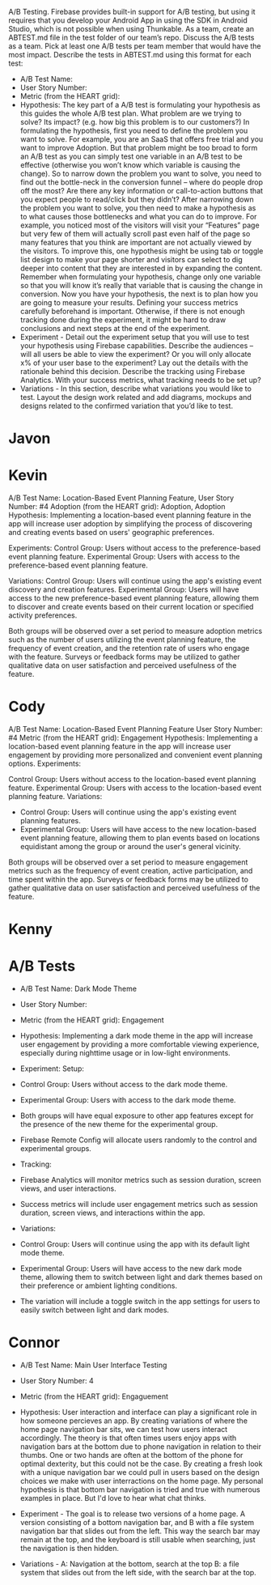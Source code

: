 A/B Testing. Firebase provides built-in support for A/B testing, but using it requires that you develop your Android App in using the SDK in Android Studio, which is not possible when using Thunkable.
As a team, create an ABTEST.md file in the test folder of our team’s repo.  Discuss the A/B tests as a team. Pick at least one A/B tests per team member that would have the most impact. 
Describe the tests in ABTEST.md using this format for each test:

- A/B Test Name:
- User Story Number:
- Metric (from the HEART grid):
- Hypothesis: The key part of a A/B test is formulating your hypothesis as this guides the whole A/B test plan. What problem are we trying to solve? Its impact? (e.g. how big this problem is to our customers?) In formulating the hypothesis, first you need to define the problem you want to solve. For example, you are an SaaS that offers free trial and you want to improve Adoption. But that problem might be too broad to form an A/B test as you can simply test one variable in an A/B test to be effective (otherwise you won’t know which variable is causing the change). So to narrow down the problem you want to solve, you need to find out the bottle-neck in the conversion funnel – where do people drop off the most? Are there any key information or call-to-action buttons that you expect people to read/click but they didn’t? 
After narrowing down the problem you want to solve, you then need to make a hypothesis as to what causes those bottlenecks and what you can do to improve. For example, you noticed most of the visitors will visit your “Features” page but very few of them will actually scroll past even half of the page so many features that you think are important are not actually viewed by the visitors. To improve this, one hypothesis might be using tab or toggle list design to make your page shorter and visitors can select to dig deeper into content that they are interested in by expanding the content. Remember when formulating your hypothesis, change only one variable so that you will know it’s really that variable that is causing the change in conversion.
Now you have your hypothesis, the next is to plan how you are going to measure your results. Defining your success metrics carefully beforehand is important. Otherwise, if there is not enough tracking done during the experiment, it might be hard to draw conclusions and next steps at the end of the experiment.
- Experiment - Detail out the experiment setup that you will use to test your hypothesis using Firebase capabilities. Describe the audiences – will all users be able to view the experiment? Or you will only allocate x% of your user base to the experiment? Lay out the details with the rationale behind this decision. Describe the tracking using Firebase Analytics. With your success metrics, what tracking needs to be set up? 
- Variations - In this section, describe what variations you would like to test. Layout the design work related and add diagrams, mockups and designs related to the confirmed variation that you’d like to test.

# Javon

<!--type here-->

# Kevin

A/B Test Name: Location-Based Event Planning Feature, User Story Number: #4 Adoption (from the HEART grid): Adoption, Adoption Hypothesis: Implementing a location-based event planning feature in the app will increase user adoption by simplifying the process of discovering and creating events based on users' geographic preferences.

Experiments:
Control Group: Users without access to the preference-based event planning feature.
Experimental Group: Users with access to the preference-based event planning feature.

Variations:
Control Group: Users will continue using the app's existing event discovery and creation features.
Experimental Group: Users will have access to the new preference-based event planning feature, allowing them to discover and create events based on their current location or specified activity preferences.

Both groups will be observed over a set period to measure adoption metrics such as the number of users utilizing the event planning feature, the frequency of event creation, and the retention rate of users who engage with the feature. Surveys or feedback forms may be utilized to gather qualitative data on user satisfaction and perceived usefulness of the feature.


# Cody

A/B Test Name: Location-Based Event Planning Feature
User Story Number: #4
Metric (from the HEART grid): Engagement
Hypothesis: Implementing a location-based event planning feature in the app will increase user engagement by providing more personalized and convenient event planning options.
Experiments:

Control Group: Users without access to the location-based event planning feature.
Experimental Group: Users with access to the location-based event planning feature.
Variations:
 - Control Group: Users will continue using the app's existing event planning features.
 - Experimental Group: Users will have access to the new location-based event planning feature, allowing them to plan events based on locations equidistant among the group or around the user's general vicinity.

Both groups will be observed over a set period to measure engagement metrics such as the frequency of event creation, active participation, and time spent within the app.
Surveys or feedback forms may be utilized to gather qualitative data on user satisfaction and perceived usefulness of the feature.

# Kenny

# A/B Tests

- A/B Test Name: Dark Mode Theme
-  User Story Number:
- Metric (from the HEART grid): Engagement
- Hypothesis:
Implementing a dark mode theme in the app will increase user engagement by providing a more comfortable viewing experience, especially during nighttime usage or in low-light environments.

- Experiment:
  Setup:
- Control Group: Users without access to the dark mode theme.
- Experimental Group: Users with access to the dark mode theme.
- Both groups will have equal exposure to other app features except for the presence of the new theme for the experimental group.
- Firebase Remote Config will allocate users randomly to the control and experimental groups.

- Tracking:
- Firebase Analytics will monitor metrics such as session duration, screen views, and user interactions.
- Success metrics will include user engagement metrics such as session duration, screen views, and interactions within the app.

- Variations:
- Control Group: Users will continue using the app with its default light mode theme.
- Experimental Group: Users will have access to the new dark mode theme, allowing them to switch between light and dark themes based on their preference or ambient lighting conditions.
- The variation will include a toggle switch in the app settings for users to easily switch between light and dark modes.


# Connor
- A/B Test Name: Main User Interface Testing
- User Story Number: 4
- Metric (from the HEART grid): Engaguement
- Hypothesis:
  User interaction and interface can play a significant role in how someone percieves an app. By creating variations of where the home page navigation bar sits, we can test how users interact accordingly. The theory is that often times users enjoy apps with navigation bars at the bottom due to phone navigation in relation to their thumbs. One or two hands are often at the bottom of the phone for optimal dexterity, but this could not be the case. By creating a fresh look with a unique navigation bar we could pull in users based on the design choices we make with user interractions on the home page. My personal hypothesis is that bottom bar navigation is tried and true with numerous examples in place. But I'd love to hear what chat thinks. 
  
- Experiment - The goal is to release two versions of a home page. A version consisting of a bottom navigation bar, and B with a file system navigation bar that slides out from the left. This way the search bar may remain at the top, and the keyboard is still usable when searching, just the navigation is then hidden. 

  
- Variations - A: Navigation at the bottom, search at the top
  B: a file system that slides out from the left side, with the search bar at the top. 

